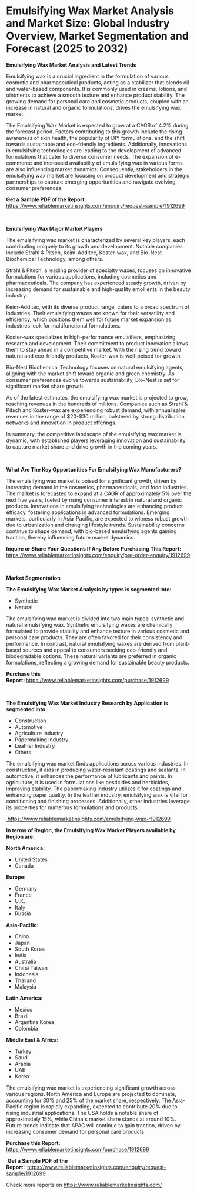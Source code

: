 <p><h1>Emulsifying Wax Market Analysis and Market Size: Global Industry Overview, Market Segmentation and Forecast (2025 to 2032)</h1></p><p><strong>Emulsifying Wax Market Analysis and Latest Trends</strong></p>
<p><p>Emulsifying wax is a crucial ingredient in the formulation of various cosmetic and pharmaceutical products, acting as a stabilizer that blends oil and water-based components. It is commonly used in creams, lotions, and ointments to achieve a smooth texture and enhance product stability. The growing demand for personal care and cosmetic products, coupled with an increase in natural and organic formulations, drives the emulsifying wax market.</p><p>The Emulsifying Wax Market is expected to grow at a CAGR of 4.2% during the forecast period. Factors contributing to this growth include the rising awareness of skin health, the popularity of DIY formulations, and the shift towards sustainable and eco-friendly ingredients. Additionally, innovations in emulsifying technologies are leading to the development of advanced formulations that cater to diverse consumer needs. The expansion of e-commerce and increased availability of emulsifying wax in various forms are also influencing market dynamics. Consequently, stakeholders in the emulsifying wax market are focusing on product development and strategic partnerships to capture emerging opportunities and navigate evolving consumer preferences.</p></p>
<p><strong>Get a Sample PDF of the Report:&nbsp;</strong> <a href="https://www.reliablemarketinsights.com/enquiry/request-sample/1912699?utm_campaign=2102&utm_medium=2&utm_source=Github&utm_content=ia&utm_term=02042025&utm_id=emulsifying-wax">https://www.reliablemarketinsights.com/enquiry/request-sample/1912699</a></p>
<p>&nbsp;</p>
<p><strong>Emulsifying Wax Major Market Players</strong></p>
<p><p>The emulsifying wax market is characterized by several key players, each contributing uniquely to its growth and development. Notable companies include Strahl & Pitsch, Keim-Additec, Koster-wax, and Bio-Nest Biochemical Technology, among others.</p><p>Strahl & Pitsch, a leading provider of specialty waxes, focuses on innovative formulations for various applications, including cosmetics and pharmaceuticals. The company has experienced steady growth, driven by increasing demand for sustainable and high-quality emollients in the beauty industry.</p><p>Keim-Additec, with its diverse product range, caters to a broad spectrum of industries. Their emulsifying waxes are known for their versatility and efficiency, which positions them well for future market expansion as industries look for multifunctional formulations.</p><p>Koster-wax specializes in high-performance emulsifiers, emphasizing research and development. Their commitment to product innovation allows them to stay ahead in a competitive market. With the rising trend toward natural and eco-friendly products, Koster-wax is well-poised for growth.</p><p>Bio-Nest Biochemical Technology focuses on natural emulsifying agents, aligning with the market shift toward organic and green chemistry. As consumer preferences evolve towards sustainability, Bio-Nest is set for significant market share growth.</p><p>As of the latest estimates, the emulsifying wax market is projected to grow, reaching revenues in the hundreds of millions. Companies such as Strahl & Pitsch and Koster-wax are experiencing robust demand, with annual sales revenues in the range of $20-$30 million, bolstered by strong distribution networks and innovation in product offerings.</p><p>In summary, the competitive landscape of the emulsifying wax market is dynamic, with established players leveraging innovation and sustainability to capture market share and drive growth in the coming years.</p></p>
<p>&nbsp;</p>
<p><strong>What Are The Key Opportunities For Emulsifying Wax Manufacturers?</strong></p>
<p><p>The emulsifying wax market is poised for significant growth, driven by increasing demand in the cosmetics, pharmaceuticals, and food industries. The market is forecasted to expand at a CAGR of approximately 5% over the next five years, fueled by rising consumer interest in natural and organic products. Innovations in emulsifying technologies are enhancing product efficacy, fostering applications in advanced formulations. Emerging markets, particularly in Asia-Pacific, are expected to witness robust growth due to urbanization and changing lifestyle trends. Sustainability concerns continue to shape demand, with bio-based emulsifying agents gaining traction, thereby influencing future market dynamics.</p></p>
<p><strong>Inquire or Share Your Questions If Any Before Purchasing This Report:</strong> <a href="https://www.reliablemarketinsights.com/enquiry/pre-order-enquiry/1912699?utm_campaign=2102&utm_medium=2&utm_source=Github&utm_content=ia&utm_term=02042025&utm_id=emulsifying-wax">https://www.reliablemarketinsights.com/enquiry/pre-order-enquiry/1912699</a></p>
<p>&nbsp;</p>
<p><strong>Market Segmentation</strong></p>
<p><strong>The Emulsifying Wax Market Analysis by types is segmented into:</strong></p>
<p><ul><li>Synthetic</li><li>Natural</li></ul></p>
<p><p>The emulsifying wax market is divided into two main types: synthetic and natural emulsifying wax. Synthetic emulsifying waxes are chemically formulated to provide stability and enhance texture in various cosmetic and personal care products. They are often favored for their consistency and performance. In contrast, natural emulsifying waxes are derived from plant-based sources and appeal to consumers seeking eco-friendly and biodegradable options. These natural variants are preferred in organic formulations, reflecting a growing demand for sustainable beauty products.</p></p>
<p><strong>Purchase this Report:&nbsp;</strong><a href="https://www.reliablemarketinsights.com/purchase/1912699?utm_campaign=2102&utm_medium=2&utm_source=Github&utm_content=ia&utm_term=02042025&utm_id=emulsifying-wax">https://www.reliablemarketinsights.com/purchase/1912699</a></p>
<p>&nbsp;</p>
<p><strong>The Emulsifying Wax Market Industry Research by Application is segmented into:</strong></p>
<p><ul><li>Construction</li><li>Automotive</li><li>Agriculture Industry</li><li>Papermaking Industry</li><li>Leather Industry</li><li>Others</li></ul></p>
<p><p>The emulsifying wax market finds applications across various industries. In construction, it aids in producing water-resistant coatings and sealants. In automotive, it enhances the performance of lubricants and paints. In agriculture, it is used in formulations like pesticides and herbicides, improving stability. The papermaking industry utilizes it for coatings and enhancing paper quality. In the leather industry, emulsifying wax is vital for conditioning and finishing processes. Additionally, other industries leverage its properties for numerous formulations and products.</p></p>
<p><a href="https://www.reliablemarketinsights.com/emulsifying-wax-r1912699?utm_campaign=2102&utm_medium=2&utm_source=Github&utm_content=ia&utm_term=02042025&utm_id=emulsifying-wax">&nbsp;https://www.reliablemarketinsights.com/emulsifying-wax-r1912699</a></p>
<p><strong>In terms of Region, the Emulsifying Wax Market Players available by Region are:</strong></p>
<p>
    <p> <strong> North America: </strong>
        <ul>
            <li>United States</li>
            <li>Canada</li>
        </ul>
        </p> 
    <p> <strong> Europe: </strong>
        <ul>
            <li>Germany</li>
            <li>France</li>
            <li>U.K.</li>
            <li>Italy</li>
            <li>Russia</li>
        </ul>
        </p> 
    <p> <strong> Asia-Pacific: </strong>
        <ul>
            <li>China</li>
            <li>Japan</li>
            <li>South Korea</li>
            <li>India</li>
            <li>Australia</li>
            <li>China Taiwan</li>
            <li>Indonesia</li>
            <li>Thailand</li>
            <li>Malaysia</li>
        </ul>
        </p> 
    <p> <strong> Latin America: </strong>
        <ul>
            <li>Mexico</li>
            <li>Brazil</li>
            <li>Argentina Korea</li>
            <li>Colombia</li>
        </ul>
        </p> 
    <p> <strong> Middle East & Africa: </strong>
        <ul>
            <li>Turkey</li>
            <li>Saudi</li>
            <li>Arabia</li>
            <li>UAE</li>
            <li>Korea</li>
        </ul>
    </p>
    </p>
<p><p>The emulsifying wax market is experiencing significant growth across various regions. North America and Europe are projected to dominate, accounting for 30% and 25% of the market share, respectively. The Asia-Pacific region is rapidly expanding, expected to contribute 20% due to rising industrial applications. The USA holds a notable share of approximately 15%, while China's market share stands at around 10%. Future trends indicate that APAC will continue to gain traction, driven by increasing consumer demand for personal care products.</p></p>
<p><strong>Purchase this Report: </strong><a href="https://www.reliablemarketinsights.com/purchase/1912699?utm_campaign=2102&utm_medium=2&utm_source=Github&utm_content=ia&utm_term=02042025&utm_id=emulsifying-wax">https://www.reliablemarketinsights.com/purchase/1912699</a></p>
<p>&nbsp;<strong>Get a Sample PDF of the Report:&nbsp;&nbsp;</strong><a href="https://www.reliablemarketinsights.com/enquiry/request-sample/1912699?utm_campaign=2102&utm_medium=2&utm_source=Github&utm_content=ia&utm_term=02042025&utm_id=emulsifying-wax">https://www.reliablemarketinsights.com/enquiry/request-sample/1912699</a></p>
<p><strong></strong></p>
<p>Check more reports on <a href="https://www.reliablemarketinsights.com/?utm_campaign=2102&utm_medium=2&utm_source=Github&utm_content=ia&utm_term=02042025&utm_id=emulsifying-wax">https://www.reliablemarketinsights.com/</a></p>